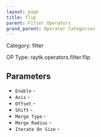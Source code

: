 ```yaml
---
layout: page
title: flip
parent: Filter Operators
grand_parent: Operator Categories
---
```


Category: filter

OP Type: raytk.operators.filter.flip

## Parameters

* `Enable` - 
* `Axis` - 
* `Offset` - 
* `Shift` - 
* `Merge Type` - 
* `Merge Radius` - 
* `Iterate On Size` -
